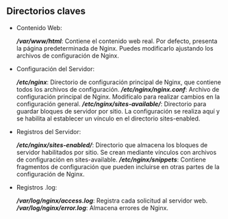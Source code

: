 ## Directorios claves

  * Contenido Web:

    ***/var/www/html***: Contiene el contenido web real. Por defecto, presenta la página predeterminada de Nginx. Puedes modificarlo ajustando los archivos de configuración de Nginx.

  * Configuración del Servidor:

    ***/etc/nginx***: Directorio de configuración principal de Nginx, que contiene todos los archivos de configuración.
    ***/etc/nginx/nginx.conf***: Archivo de configuración principal de Nginx. Modifícalo para realizar cambios en la configuración general.
    ***/etc/nginx/sites-available/***: Directorio para guardar bloques de servidor por sitio. La configuración se realiza aquí y se habilita al establecer un vínculo en el directorio sites-enabled.

  * Registros del Servidor:

    ***/etc/nginx/sites-enabled/***: Directorio que almacena los bloques de servidor habilitados por sitio. Se crean mediante vínculos con archivos de configuración en sites-available.
    ***/etc/nginx/snippets***: Contiene fragmentos de configuración que pueden incluirse en otras partes de la configuración de Nginx.

  * Registros .log:

    ***/var/log/nginx/access.log***: Registra cada solicitud al servidor web.
    ***/var/log/nginx/error.log***: Almacena errores de Nginx.
